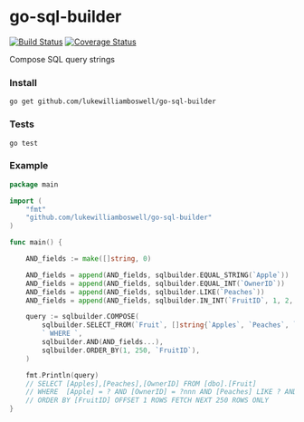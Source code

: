 # go-sql-builder

[![Build Status](https://travis-ci.org/lukewilliamboswell/go-sql-builder.svg)](https://travis-ci.org/lukewilliamboswell/go-sql-builder) [![Coverage Status](https://coveralls.io/repos/lukewilliamboswell/go-sql-builder/badge.svg)](https://coveralls.io/r/lukewilliamboswell/go-sql-builder)

Compose SQL query strings

### Install

    go get github.com/lukewilliamboswell/go-sql-builder

### Tests

    go test

### Example
```go
package main

import (
	"fmt"
	"github.com/lukewilliamboswell/go-sql-builder"
)

func main() {

	AND_fields := make([]string, 0)

	AND_fields = append(AND_fields, sqlbuilder.EQUAL_STRING(`Apple`))
	AND_fields = append(AND_fields, sqlbuilder.EQUAL_INT(`OwnerID`))
	AND_fields = append(AND_fields, sqlbuilder.LIKE(`Peaches`))
	AND_fields = append(AND_fields, sqlbuilder.IN_INT(`FruitID`, 1, 2, 3))

	query := sqlbuilder.COMPOSE(
		sqlbuilder.SELECT_FROM(`Fruit`, []string{`Apples`, `Peaches`, `OwnerID`}...),
		` WHERE `,
		sqlbuilder.AND(AND_fields...),
		sqlbuilder.ORDER_BY(1, 250, `FruitID`),
	)

	fmt.Println(query)
	// SELECT [Apples],[Peaches],[OwnerID] FROM [dbo].[Fruit] 
	// WHERE  [Apple] = ? AND [OwnerID] = ?nnn AND [Peaches] LIKE ? AND [FruitID] IN(1,2,3)  
	// ORDER BY [FruitID] OFFSET 1 ROWS FETCH NEXT 250 ROWS ONLY 
}
```
